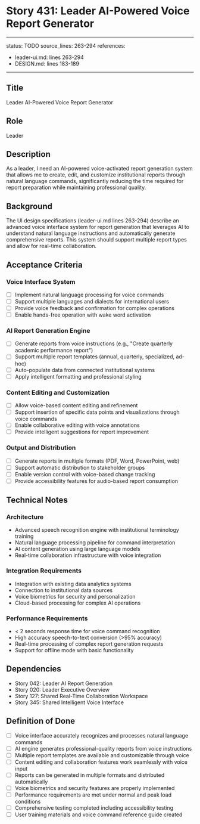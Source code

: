 # Story 431: Leader AI-Powered Voice Report Generator

---
status: TODO
source_lines: 263-294
references:
  - leader-ui.md: lines 263-294
  - DESIGN.md: lines 183-189
---

## Title
Leader AI-Powered Voice Report Generator

## Role
Leader

## Description
As a leader, I need an AI-powered voice-activated report generation system that allows me to create, edit, and customize institutional reports through natural language commands, significantly reducing the time required for report preparation while maintaining professional quality.

## Background
The UI design specifications (leader-ui.md lines 263-294) describe an advanced voice interface system for report generation that leverages AI to understand natural language instructions and automatically generate comprehensive reports. This system should support multiple report types and allow for real-time collaboration.

## Acceptance Criteria

### Voice Interface System
- [ ] Implement natural language processing for voice commands
- [ ] Support multiple languages and dialects for international users
- [ ] Provide voice feedback and confirmation for complex operations
- [ ] Enable hands-free operation with wake word activation

### AI Report Generation Engine
- [ ] Generate reports from voice instructions (e.g., "Create quarterly academic performance report")
- [ ] Support multiple report templates (annual, quarterly, specialized, ad-hoc)
- [ ] Auto-populate data from connected institutional systems
- [ ] Apply intelligent formatting and professional styling

### Content Editing and Customization
- [ ] Allow voice-based content editing and refinement
- [ ] Support insertion of specific data points and visualizations through voice commands
- [ ] Enable collaborative editing with voice annotations
- [ ] Provide intelligent suggestions for report improvement

### Output and Distribution
- [ ] Generate reports in multiple formats (PDF, Word, PowerPoint, web)
- [ ] Support automatic distribution to stakeholder groups
- [ ] Enable version control with voice-based change tracking
- [ ] Provide accessibility features for audio-based report consumption

## Technical Notes

### Architecture
- Advanced speech recognition engine with institutional terminology training
- Natural language processing pipeline for command interpretation
- AI content generation using large language models
- Real-time collaboration infrastructure with voice integration

### Integration Requirements
- Integration with existing data analytics systems
- Connection to institutional data sources
- Voice biometrics for security and personalization
- Cloud-based processing for complex AI operations

### Performance Requirements
- < 2 seconds response time for voice command recognition
- High accuracy speech-to-text conversion (>95% accuracy)
- Real-time processing of complex report generation requests
- Support for offline mode with basic functionality

## Dependencies
- Story 042: Leader AI Report Generation
- Story 020: Leader Executive Overview
- Story 127: Shared Real-Time Collaboration Workspace
- Story 345: Shared Intelligent Voice Interface

## Definition of Done
- [ ] Voice interface accurately recognizes and processes natural language commands
- [ ] AI engine generates professional-quality reports from voice instructions
- [ ] Multiple report templates are available and customizable through voice
- [ ] Content editing and collaboration features work seamlessly with voice input
- [ ] Reports can be generated in multiple formats and distributed automatically
- [ ] Voice biometrics and security features are properly implemented
- [ ] Performance requirements are met under normal and peak load conditions
- [ ] Comprehensive testing completed including accessibility testing
- [ ] User training materials and voice command reference guide created